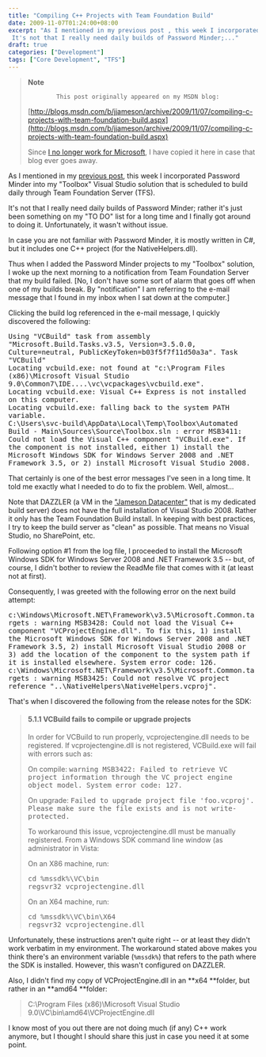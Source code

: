 ```yaml
---
title: "Compiling C++ Projects with Team Foundation Build"
date: 2009-11-07T01:24:00+08:00
excerpt: "As I mentioned in my previous post , this week I incorporated Password Minder into my \"Toolbox\" Visual Studio solution that is scheduled to build daily through Team Foundation Server (TFS). 
 It's not that I really need daily builds of Password Minder;..."
draft: true
categories: ["Development"]
tags: ["Core Development", "TFS"]
---
```


> **Note**
> 
>             This post originally appeared on my MSDN blog:  
>   
> 
> 
> [http://blogs.msdn.com/b/jjameson/archive/2009/11/07/compiling-c-projects-with-team-foundation-build.aspx](http://blogs.msdn.com/b/jjameson/archive/2009/11/07/compiling-c-projects-with-team-foundation-build.aspx)
> 
> 
> Since [I no longer work for Microsoft](/blog/jjameson/2011/09/02/last-day-with-microsoft), I have copied it here in case that blog                 ever goes away.


As I mentioned in my [previous post](/blog/jjameson/2009/11/07/using-password-minder-to-manage-your-passwords), this week I incorporated Password Minder into my "Toolbox"         Visual Studio solution that is scheduled to build daily through Team Foundation         Server (TFS).

It's not that I really need daily builds of Password Minder; rather it's just been         something on my "TO DO" list for a long time and I finally got around to doing it.         Unfortunately, it wasn't without issue.

In case you are not familiar with Password Minder, it is mostly written in C#, but         it includes one C++ project (for the NativeHelpers.dll).

Thus when I added the Password Minder projects to my "Toolbox" solution, I woke         up the next morning to a notification from Team Foundation Server that my build         failed. [No, I don't have some sort of alarm that goes off when one of my builds         break. By "notification" I am referring to the e-mail message that I found in my         inbox when I sat down at the computer.]

Clicking the build log referenced in the e-mail message, I quickly discovered the         following:

<samp>            Using "VCBuild" task from assembly "Microsoft.Build.Tasks.v3.5, Version=3.5.0.0,
            Culture=neutral, PublicKeyToken=b03f5f7f11d50a3a". Task "VCBuild"<br>
            Locating vcbuild.exe: not found at "c:\Program Files (x86)\Microsoft Visual Studio
            9.0\Common7\IDE\..\..\vc\vcpackages\vcbuild.exe".<br>
            Locating vcbuild.exe: Visual C++ Express is not installed on this computer.<br>
            Locating vcbuild.exe: falling back to the system PATH variable.<br>
            C:\Users\svc-build\AppData\Local\Temp\Toolbox\Automated Build - Main\Sources\Source\Toolbox.sln
            : error MSB3411: Could not load the Visual C++ component "VCBuild.exe". If the component
            is not installed, either 1) install the Microsoft Windows SDK for Windows Server
            2008 and .NET Framework 3.5, or 2) install Microsoft Visual Studio 2008.</samp>

That certainly is one of the best error messages I've seen in a long time. It told         me exactly what I needed to do to fix the problem. Well, almost...

Note that DAZZLER (a VM in the ["Jameson Datacenter"](/blog/jjameson/2009/09/14/the-jameson-datacenter) that is my dedicated build server) does not have the         full installation of Visual Studio 2008. Rather it only has the Team Foundation         Build install. In keeping with best practices, I try to keep the build server as         "clean" as possible. That means no Visual Studio, no SharePoint, etc.

Following option #1 from the log file, I proceeded to install the Microsoft Windows         SDK for Windows Server 2008 and .NET Framework 3.5 -- but, of course, I didn't bother         to review the ReadMe file that comes with it (at least not at first).

Consequently, I was greeted with the following error on the next build attempt:

<samp>            c:\Windows\Microsoft.NET\Framework\v3.5\Microsoft.Common.targets : warning MSB3428:
            Could not load the Visual C++ component "VCProjectEngine.dll". To fix this, 1) install
            the Microsoft Windows SDK for Windows Server 2008 and .NET Framework 3.5, 2) install
            Microsoft Visual Studio 2008 or 3) add the location of the component to the system
            path if it is installed elsewhere. System error code: 126.<br>
            c:\Windows\Microsoft.NET\Framework\v3.5\Microsoft.Common.targets : warning MSB3425:
            Could not resolve VC project reference "..\NativeHelpers\NativeHelpers.vcproj".</samp>

That's when I discovered the following from the release notes for the SDK:


> ####             5.1.1 VCBuild fails to compile or upgrade projects
> 
> In order for VCBuild to run properly, vcprojectengine.dll needs to be registered.             If vcprojectengine.dll is not registered, VCBuild.exe will fail with errors such             as:
> 
> On compile: <samp>warning MSB3422: Failed to retrieve VC project information through
>                 the VC project engine object model. System error code: 127.</samp>
> 
> On upgrade: <samp>Failed to upgrade project file 'foo.vcproj'. Please make sure the
>                 file exists and is not write-protected.</samp>
> 
> To workaround this issue, vcprojectengine.dll must be manually registered.             From a Windows SDK command line window (as administrator in Vista:
> 
> On an X86 machine, run:
> 
> <kbd>cd %mssdk%\VC\bin</kbd>  
> <kbd>regsvr32 vcprojectengine.dll</kbd>
> 
> On an X64 machine, run:
> 
> <kbd>cd %mssdk%\VC\bin\X64</kbd>  
> <kbd>regsvr32 vcprojectengine.dll</kbd>


Unfortunately, these instructions aren't quite right -- or at least they didn't         work verbatim in my environment. The workaround stated above makes you think there's         an environment variable (`%mssdk%`) that refers to the path where the         SDK is installed. However, this wasn't configured on DAZZLER.

Also, I didn't find my copy of VCProjectEngine.dll in an **x64 **folder,         but rather in an **amd64 **folder:


> C:\Program Files (x86)\Microsoft Visual Studio 9.0\VC\bin\amd64\VCProjectEngine.dll


I know most of you out there are not doing much (if any) C++ work anymore, but I         thought I should share this just in case you need it at some point.

